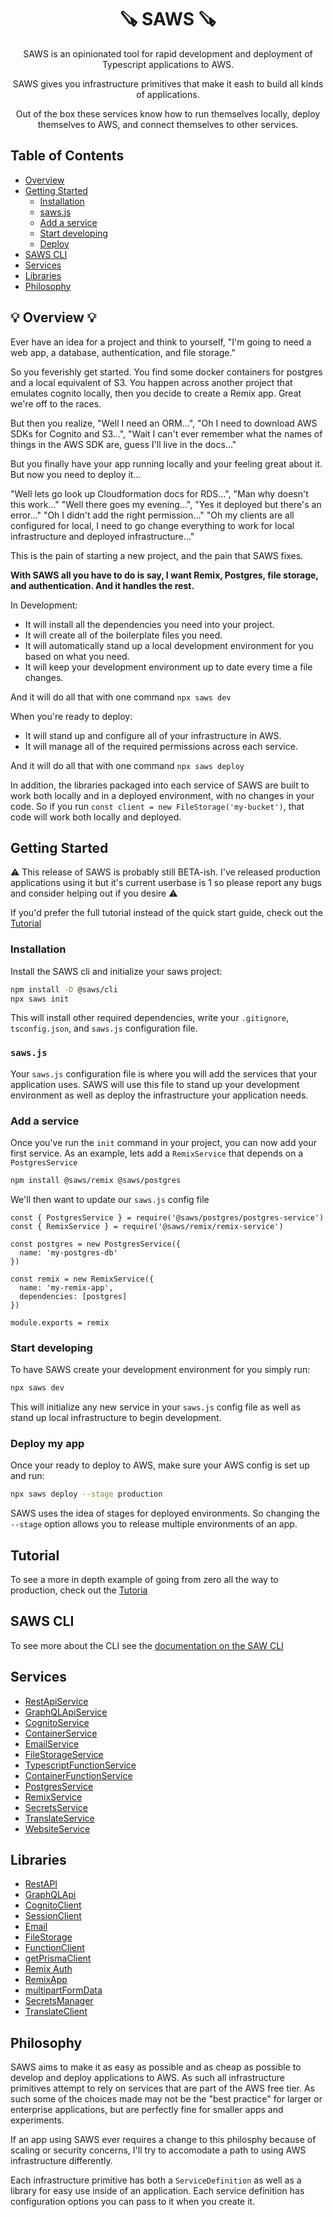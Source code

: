 <div align='center'>

# 🪚 SAWS 🪚

SAWS is an opinionated tool for rapid development and deployment of Typescript applications to AWS.

SAWS gives you infrastructure primitives that make it eash to build all kinds of applications.

Out of the box these services know how to run themselves locally, deploy themselves to AWS, and connect themselves to other services.

</div>

## Table of Contents
- [Overview](#overview)
- [Getting Started](#getting-started)
  - [Installation](#installation)
  - [saws.js](#saws-js)
  - [Add a service](#add-a-service)
  - [Start developing](#develop)
  - [Deploy](#deploy)
- [SAWS CLI](#saws-cli)
- [Services](#services)
- [Libraries](#libraries)
- [Philosophy](#philosophy)

## 💡 Overview 💡

Ever have an idea for a project and think to yourself, "I'm going to need a web app, a database, authentication, and file storage." 

So you feverishly get started. You find some docker containers for postgres and a local equivalent of S3. You happen across another project that emulates cognito locally, then you decide to create a Remix app. Great we're off to the races.

But then you realize, "Well I need an ORM...", "Oh I need to download AWS SDKs for Cognito and S3...", "Wait I can't ever remember what the names of things in the AWS SDK are, guess I'll live in the docs..."

But you finally have your app running locally and your feeling great about it. But now you need to deploy it...

"Well lets go look up Cloudformation docs for RDS...", "Man why doesn't this work..." "Well there goes my evening...", "Yes it deployed but there's an error..." "Oh I didn't add the right permission..." "Oh my clients are all configured for local, I need to go change everything to work for local infrastructure and deployed infrastructure..."

This is the pain of starting a new project, and the pain that SAWS fixes.

<b>With SAWS all you have to do is say, I want Remix, Postgres, file storage, and authentication. And it handles the rest.</b>

In Development:
- It will install all the dependencies you need into your project.
- It will create all of the boilerplate files you need.
- It will automatically stand up a local development environment for you based on what you need.
- It will keep your development environment up to date every time a file changes.

And it will do all that with one command `npx saws dev`

When you're ready to deploy:
- It will stand up and configure all of your infrastructure in AWS.
- It will manage all of the required permissions across each service.

And it will do all that with one command `npx saws deploy`

In addition, the libraries packaged into each service of SAWS are built to work both locally and in a deployed environment, with no changes in your code. So if you run `const client = new FileStorage('my-bucket')`, that code will work both locally and deployed.

## Getting Started <a id='getting-started'>

⚠️ This release of SAWS is probably still BETA-ish. I've released production applications using it but it's current userbase is 1 so please report any bugs and consider helping out if you desire ⚠️

If you'd prefer the full tutorial instead of the quick start guide, check out the [Tutorial](./Tutorial.md)

### Installation <a id='installation'>
Install the SAWS cli and initialize your saws project:
```bash
npm install -D @saws/cli
npx saws init
```

This will install other required dependencies, write your `.gitignore`, `tsconfig.json`, and `saws.js` configuration file.

### `saws.js` <a id='saws-js'>

Your `saws.js` configuration file is where you will add the services that your application uses. SAWS will use this file to stand up your development environment as well as deploy the infrastructure your application needs.

### Add a service <a id='add-a-service'>

Once you've run the `init` command in your project, you can now add your first service. As an example, lets add a `RemixService` that depends on a `PostgresService`

```bash
npm install @saws/remix @saws/postgres
```

We'll then want to update our `saws.js` config file

```
const { PostgresService } = require('@saws/postgres/postgres-service')
const { RemixService } = require('@saws/remix/remix-service')

const postgres = new PostgresService({
  name: 'my-postgres-db'
})

const remix = new RemixService({
  name: 'my-remix-app',
  dependencies: [postgres]
})

module.exports = remix
```

### Start developing <a id='develop'>

To have SAWS create your development environment for you simply run:
```bash
npx saws dev
```

This will initialize any new service in your `saws.js` config file as well as stand up local infrastructure to begin development.

### Deploy my app <a id='deploy'>

Once your ready to deploy to AWS, make sure your AWS config is set up and run:
```bash
npx saws deploy --stage production
```

SAWS uses the idea of stages for deployed environments. So changing the `--stage` option allows you to release multiple environments of an app.

## Tutorial <a id='tutorial'>

To see a more in depth example of going from zero all the way to production, check out the [Tutoria](./Tutorial.md)

## SAWS CLI <a id='saws-cli'>

To see more about the CLI see the [documentation on the SAW CLI](./packages/cli/README.md)

## Services <a id='services'>
- [RestApiService](./packages/api/README.md#rest-api-service)
- [GraphQLApiService](./packages/api/README.md#graphql-api-service)
- [CognitoService](./packages/cognito/README.md#cognito-service)
- [ContainerService](./packages/container/README.md#container-service)
- [EmailService](./packages/email/README.md#email-service)
- [FileStorageService](./packages/file-storage/README.md#file-storage-service)
- [TypescriptFunctionService](./packages/function/README.md#typescript-function-service)
- [ContainerFunctionService](./packages/function/README.md#container-function-service)
- [PostgresService](./packages/postgres/README.md#postgres-service)
- [RemixService](./packages/remix/README.md#remix-service)
- [SecretsService](./packages/secrets/README.md#secrets-service)
- [TranslateService](./packages/translate/README.md#translate-service)
- [WebsiteService](./packages/website/README.md#website-service)

## Libraries <a id='libraries'>
- [RestAPI](./packages/api/README.md#rest-api)
- [GraphQLApi](./packages/api/README.md#graphql-api)
- [CognitoClient](./packages/cognito/README.md#cognito-client)
- [SessionClient](./packages/cognito/README.md#session-client)
- [Email](./packages/email/README.md#email-library)
- [FileStorage](./packages/file-storage/README.md#file-storage-library)
- [FunctionClient](./packages/function/README.md#functions-client)
- [getPrismaClient](./packages/postgres/README.md#get-prisma-client)
- [Remix Auth](./packages/remix-auth/README.md)
- [RemixApp](./packages/remix/README.md#remix-app)
- [multipartFormData](./packages/remix/README.md#multi-part-form-data)
- [SecretsManager](./packages/secrets/README.md#Secrets-manager)
- [TranslateClient](./packages/translate/README.md#translate-library)

## Philosophy <a id='philosophy'>

SAWS aims to make it as easy as possible and as cheap as possible to develop and deploy applications to AWS. As such all infrastructure primitives attempt to rely on services that are part of the AWS free tier. As such some of the choices made may not be the "best practice" for larger or enterprise applications, but are perfectly fine for smaller apps and experiments.

If an app using SAWS ever requires a change to this philosphy because of scaling or security concerns, I'll try to accomodate a path to using AWS infrastructure differently.

Each infrastructure primitive has both a `ServiceDefinition` as well as a library for easy use inside of an application. Each service definition has configuration options you can pass to it when you create it.
